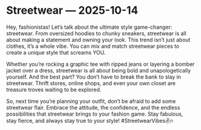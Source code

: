 # Streetwear — 2025-10-14

Hey, fashionistas! Let’s talk about the ultimate style game-changer: streetwear. From oversized hoodies to chunky sneakers, streetwear is all about making a statement and owning your look. This trend isn’t just about clothes, it’s a whole vibe. You can mix and match streetwear pieces to create a unique style that screams YOU. 

Whether you’re rocking a graphic tee with ripped jeans or layering a bomber jacket over a dress, streetwear is all about being bold and unapologetically yourself. And the best part? You don’t have to break the bank to slay in streetwear. Thrift stores, online shops, and even your own closet are treasure troves waiting to be explored.

So, next time you’re planning your outfit, don’t be afraid to add some streetwear flair. Embrace the attitude, the confidence, and the endless possibilities that streetwear brings to your fashion game. Stay fabulous, stay fierce, and always stay true to your style! #StreetwearVibes✌️🔥